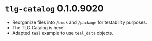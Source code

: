 # `tlg-catalog` 0.1.0.9020

-   Reorganize files into `/book` and `/package` for testability purposes.
-   The TLG Catalog is here!
-   Adapted `teal` example to use `teal_data` objects.
